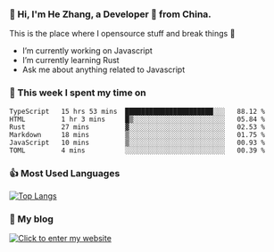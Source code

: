 ### 👋 Hi, I'm He Zhang, a Developer 🚀 from China.

This is the place where I opensource stuff and break things :rofl:

- I’m currently working on Javascript
- I’m currently learning Rust
- Ask me about anything related to Javascript

### 💪 This week I spent my time on 
<!--START_SECTION:waka-->

```text
TypeScript   15 hrs 53 mins  ██████████████████████░░░   88.12 %
HTML         1 hr 3 mins     █▒░░░░░░░░░░░░░░░░░░░░░░░   05.84 %
Rust         27 mins         ▓░░░░░░░░░░░░░░░░░░░░░░░░   02.53 %
Markdown     18 mins         ▒░░░░░░░░░░░░░░░░░░░░░░░░   01.75 %
JavaScript   10 mins         ▒░░░░░░░░░░░░░░░░░░░░░░░░   00.93 %
TOML         4 mins          ░░░░░░░░░░░░░░░░░░░░░░░░░   00.39 %
```

<!--END_SECTION:waka-->

### 👍 Most Used Languages
[![Top Langs](https://github-readme-stats.vercel.app/api/top-langs/?username=zhanghecool&layout=compact)](https://zhanghe.cool)

### 🌈 My blog 
[![Click to enter my website](https://cdn.jsdelivr.net/gh/zhanghecool/assets/images/gif/zhanghecools.gif)](https://zhanghe.cool)
